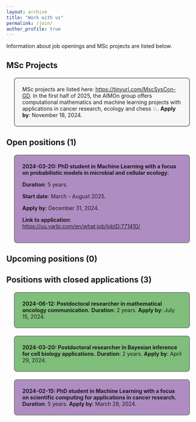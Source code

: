 ```yaml
---
layout: archive
title: "Work with us"
permalink: /join/
author_profile: true
---
```


Information about job openings and MSc projects are listed below.
  
## MSc Projects
<div style="background-color: #f7f7f7; border: 2px solid gray; border-radius: 8px; padding: 20px; margin: 20px;">
MSc projects are listed here: <a href="https://tinyurl.com/MscSysCon-GD">https://tinyurl.com/MscSysCon-GD</a>. 
In the first half of 2025, the AIMOn group offers computational mathematics and machine learning projects with applications in cancer research, ecology and chess ♘. <b>Apply by</b>: November 18, 2024. <br> 
</div>

## Open positions (1)
<div style="background-color: #af8dc3; border: 2px solid gray; border-radius: 8px; padding: 20px; margin: 20px;">
<strong> 2024-03-20: PhD student in Machine Learning with a focus on probabilistic models in microbial and cellular ecology. </strong> 

<b>Duration</b>: 5 years. 

<b>Start date</b>: March - August 2025. 

<b>Apply by</b>: December 31, 2024.<br>

<b>Link to application</b>: <a href="https://uu.varbi.com/en/what:job/jobID:771410/">https://uu.varbi.com/en/what:job/jobID:771410/</a>
</div>

## Upcoming positions (0)

## Positions with closed applications (3)

<div style="background-color: #7fbf7b; border: 2px solid gray; border-radius: 8px; padding: 20px; margin: 20px;">
<strong> 2024-06-12: Postdoctoral researcher in mathematical oncology communication.</strong> 
<b>Duration</b>: 2 years. <b>Apply by</b>: July 15, 2024. <br> 
</div>

<div style="background-color: #7fbf7b; border: 2px solid gray; border-radius: 8px; padding: 20px; margin: 20px;">
<strong> 2024-03-20: Postdoctoral researcher in Bayesian inference for cell biology applications.</strong> 
<b>Duration</b>: 2 years. <b>Apply by</b>: April 29, 2024.<br>
</div>

<div style="background-color: #af8dc3; border: 2px solid gray; border-radius: 8px; padding: 20px; margin: 20px;">
<strong> 2024-02-15: PhD student in Machine Learning with a focus on scientific computing for applications in cancer research.</strong>
<b>Duration</b>: 5 years. <b>Apply by</b>: March 28, 2024.<br>
</div>

